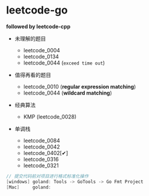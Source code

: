 # leetcode-go
**followed by leetcode-cpp**

- 未理解的题目
    - leetcode_0004
    - leetcode_0134
    - leetcode_0044 (`exceed time out`)
    
- 值得再看的题目
    - leetcode_0010 (**regular expression matching**)
    - leetcode_0044 (**wildcard matching**)
    

- 经典算法
    - KMP (leetcode_0028)
    
- 单调栈
    - leetcode_0084
    - leetcode_0042
    - leetcode_0402[✔]
    - leetcode_0316
    - leetcode_0321
    
    
```go
// 提交代码前对项目进行格式标准化操作
[windows] goland: Tools -> GoTools -> Go Fmt Project
[Mac]     goland: 
```